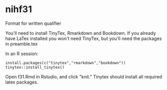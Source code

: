 # nihf31
Format for written qualifier


You'll need to install TinyTex, Rmarkdown and Bookdown. 
If you already have LaTex installed you won't need TinyTex, but you'll need the packages in preamble.tex


In an R session:

```
install.packages(c("tinytex","rmarkdown","bookdown"))
tinytex::install_tinytex()
```

Open f31.Rmd in Rstudio, and click "knit." Tinytex should install all required latex packages.